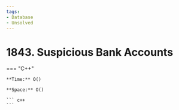 ```yaml
---
tags:
- Database
- Unsolved
---
```



# 1843. Suspicious Bank Accounts

=== "C++"

    **Time:** O()

    **Space:** O()

    ``` c++
    ```